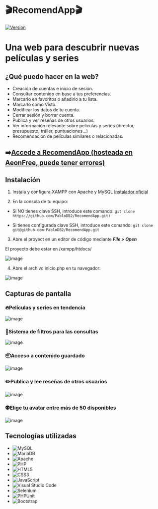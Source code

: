 # 🎬RecomendApp🎬
[![Version](https://img.shields.io/badge/version-1.0-success)](https://github.com/PabloDB2/RecomendApp)
# Una web para descubrir nuevas películas y series

## ¿Qué puedo hacer en la web?

- Creación de cuentas e inicio de sesión.
- Consultar contenido en base a tus preferencias.
- Marcarlo en favoritos o añadirlo a tu lista.
- Marcarlo como Visto.
- Modificar los datos de tu cuenta.
- Cerrar sesión y borrar cuenta.
- Publica y ver reseñas de otros usuarios.
- Ver información relevante sobre películas y series (director, presupuesto, tráiler, puntuaciones...)
- Recomendación de películas similares o relacionadas.

## ➡️[Accede a RecomendApp (hosteada en AeonFree, puede tener errores)](https://recomendapp.zya.me/Codigo/app/view/php/inicio.php)

## Instalación

1. Instala y configura XAMPP con Apache y MySQL [Instalador oficial](https://www.apachefriends.org/es/download.html)

2. En la consola de tu equipo:
 
- Si NO tienes clave SSH, introduce este comando: `git clone https://github.com/PabloDB2/RecomendApp.git)`

- Si tienes configurada clave SSH, introduce este comando: `git clone git@github.com:PabloDB2/RecomendApp.git`

3. Abre el proyect en un editor de código mediante ***File > Open***
   
El proyecto debe estar en /xampp/htdocs/

![image](https://github.com/user-attachments/assets/a1120fd0-5210-46fc-8a8d-dae9d010bb7c)

4. Abre el archivo inicio.php en tu navegador:

![image](https://github.com/user-attachments/assets/2452de0a-ef70-42ed-a24b-0385b5865997)

## Capturas de pantalla

### 🔥Películas y series en tendencia
![image](https://github.com/user-attachments/assets/60a1291f-67a4-4343-9e4a-5da28f399f67)<br>
### 🔎Sistema de filtros para las consultas
![image](https://github.com/user-attachments/assets/f3c7f806-96b7-4593-a264-c9ee1297cbac)<br>
### 📦Acceso a contenido guardado
![image](https://github.com/user-attachments/assets/51765f31-f420-422a-9752-e55c323f4091)<br>
### ✏️Publica y lee reseñas de otros usuarios
![image](https://github.com/user-attachments/assets/baf526fc-a5c1-4611-bf76-027b5777ce70)<br>
### 👽Elige tu avatar entre más de 50 disponibles
![image](https://github.com/user-attachments/assets/2e363124-f2e1-41da-bf89-ae0e3d57c5ac)

## Tecnologías utilizadas

- ![MySQL](https://img.shields.io/badge/mysql-4479A1.svg?style=for-the-badge&logo=mysql&logoColor=white)
- ![MariaDB](https://img.shields.io/badge/MariaDB-003545?style=for-the-badge&logo=mariadb&logoColor=white)
- ![Apache](https://img.shields.io/badge/apache-%23D42029.svg?style=for-the-badge&logo=apache&logoColor=white)
- ![PHP](https://img.shields.io/badge/php-%23777BB4.svg?style=for-the-badge&logo=php&logoColor=white)
- ![HTML5](https://img.shields.io/badge/html5-%23E34F26.svg?style=for-the-badge&logo=html5&logoColor=white)
- ![CSS3](https://img.shields.io/badge/css3-%231572B6.svg?style=for-the-badge&logo=css3&logoColor=white)
- ![JavaScript](https://img.shields.io/badge/javascript-%23323330.svg?style=for-the-badge&logo=javascript&logoColor=%23F7DF1E)
- ![Visual Studio Code](https://img.shields.io/badge/Visual%20Studio%20Code-0078d7.svg?style=for-the-badge&logo=visual-studio-code&logoColor=white)
- ![Selenium](https://img.shields.io/badge/-selenium-%43B02A?style=for-the-badge&logo=selenium&logoColor=white)
- ![PHPUnit](https://img.shields.io/badge/PHPUnit-0078d7.svg?style=for-the-badge)
- ![Bootstrap](https://img.shields.io/badge/bootstrap-%238511FA.svg?style=for-the-badge&logo=bootstrap&logoColor=white)
